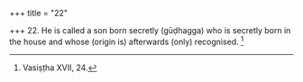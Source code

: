 +++
title = "22"

+++
22. He is called a son born secretly (gūḍhagga) who is secretly born in the house and whose (origin is) afterwards (only) recognised. [^20] 


[^20]:  Vasiṣṭha XVII, 24.
